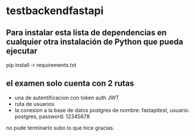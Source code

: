 # testbackendfastapi

## Para instalar esta lista de dependencias en cualquier otra instalación de Python que pueda ejecutar
pip install -r requirements.txt

## el examen solo cuenta con 2 rutas 
 * una de autentificacion con token auth JWT
 * ruta de usuarios 
 * la conexion a la base de datos postgres de nombre: fastapitest, usuario: postgres, password: 12345678

no pude terminarlo subo lo que hice gracias.
